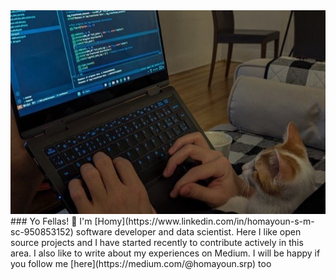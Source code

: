 
<img src="header1.jpg">
### Yo Fellas! 👋
I'm [Homy](https://www.linkedin.com/in/homayoun-s-m-sc-950853152) software developer and data scientist. Here I like open source projects and I have started recently to contribute actively in this area. I also like to write about my experiences on Medium. I will be happy if you follow me [here](https://medium.com/@homayoun.srp) too 
